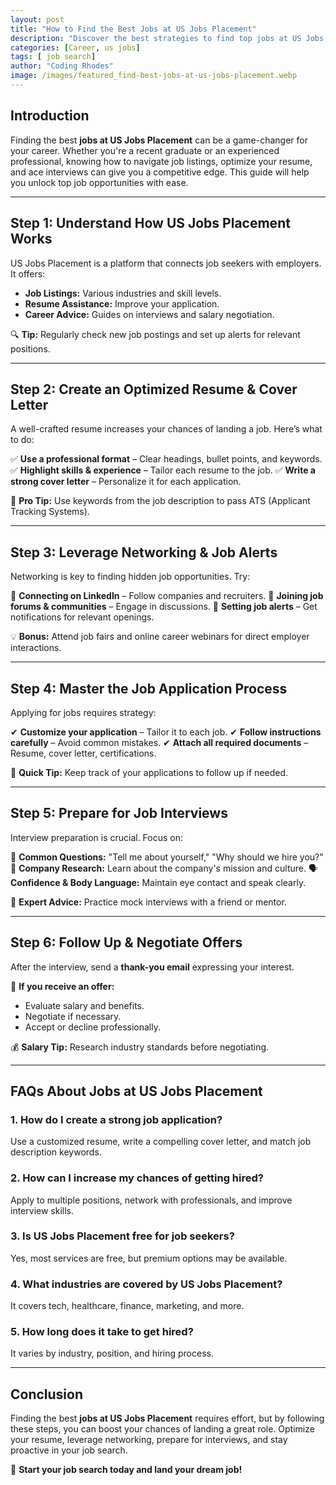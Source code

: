 ```yaml
---
layout: post
title: "How to Find the Best Jobs at US Jobs Placement"
description: "Discover the best strategies to find top jobs at US Jobs Placement. Learn job search tips, resume hacks, and interview techniques!"
categories: [Career, us jobs]
tags: [ job search]
author: "Coding Rhodes"
image: /images/featured_find-best-jobs-at-us-jobs-placement.webp
---
```


## Introduction

Finding the best **jobs at US Jobs Placement** can be a game-changer for your career. Whether you're a recent graduate or an experienced professional, knowing how to navigate job listings, optimize your resume, and ace interviews can give you a competitive edge. This guide will help you unlock top job opportunities with ease.

---

## Step 1: Understand How US Jobs Placement Works

US Jobs Placement is a platform that connects job seekers with employers. It offers:

- **Job Listings:** Various industries and skill levels.
- **Resume Assistance:** Improve your application.
- **Career Advice:** Guides on interviews and salary negotiation.

🔍 **Tip:** Regularly check new job postings and set up alerts for relevant positions.

---

## Step 2: Create an Optimized Resume & Cover Letter

A well-crafted resume increases your chances of landing a job. Here’s what to do:

✅ **Use a professional format** – Clear headings, bullet points, and keywords.
✅ **Highlight skills & experience** – Tailor each resume to the job.
✅ **Write a strong cover letter** – Personalize it for each application.

📝 **Pro Tip:** Use keywords from the job description to pass ATS (Applicant Tracking Systems).

---

## Step 3: Leverage Networking & Job Alerts

Networking is key to finding hidden job opportunities. Try:

🤝 **Connecting on LinkedIn** – Follow companies and recruiters.
📧 **Joining job forums & communities** – Engage in discussions.
🔔 **Setting job alerts** – Get notifications for relevant openings.

💡 **Bonus:** Attend job fairs and online career webinars for direct employer interactions.

---

## Step 4: Master the Job Application Process

Applying for jobs requires strategy:

✔ **Customize your application** – Tailor it to each job.
✔ **Follow instructions carefully** – Avoid common mistakes.
✔ **Attach all required documents** – Resume, cover letter, certifications.

🚀 **Quick Tip:** Keep track of your applications to follow up if needed.

---

## Step 5: Prepare for Job Interviews

Interview preparation is crucial. Focus on:

🎤 **Common Questions:** "Tell me about yourself," "Why should we hire you?"
💼 **Company Research:** Learn about the company's mission and culture.
🗣 **Confidence & Body Language:** Maintain eye contact and speak clearly.

📢 **Expert Advice:** Practice mock interviews with a friend or mentor.

---

## Step 6: Follow Up & Negotiate Offers

After the interview, send a **thank-you email** expressing your interest.

📝 **If you receive an offer:**
- Evaluate salary and benefits.
- Negotiate if necessary.
- Accept or decline professionally.

💰 **Salary Tip:** Research industry standards before negotiating.

---

## FAQs About Jobs at US Jobs Placement

### 1. How do I create a strong job application?
Use a customized resume, write a compelling cover letter, and match job description keywords.

### 2. How can I increase my chances of getting hired?
Apply to multiple positions, network with professionals, and improve interview skills.

### 3. Is US Jobs Placement free for job seekers?
Yes, most services are free, but premium options may be available.

### 4. What industries are covered by US Jobs Placement?
It covers tech, healthcare, finance, marketing, and more.

### 5. How long does it take to get hired?
It varies by industry, position, and hiring process.

---

## Conclusion

Finding the best **jobs at US Jobs Placement** requires effort, but by following these steps, you can boost your chances of landing a great role. Optimize your resume, leverage networking, prepare for interviews, and stay proactive in your job search. 

🎯 **Start your job search today and land your dream job!**
